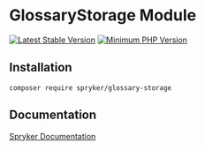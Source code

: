 # GlossaryStorage Module
[![Latest Stable Version](https://poser.pugx.org/spryker/glossary-storage/v/stable.svg)](https://packagist.org/packages/spryker/glossary-storage)
[![Minimum PHP Version](https://img.shields.io/badge/php-%3E%3D%207.4-8892BF.svg)](https://php.net/)

## Installation

```
composer require spryker/glossary-storage
```

## Documentation

[Spryker Documentation](https://spryker.github.io)
